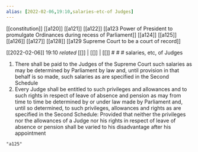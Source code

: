 ```yaml
---
alias: [2022-02-06,19:10,salaries-etc-of Judges]
---
```

[[constitution]] [[a120]] [[a121]] [[a122]] [[a123 Power of President to promulgate Ordinances during recess of Parliament]] [[a124]] [[a125]] [[a126]] [[a127]] [[a128]] [[a129 Supreme Court to be a court of record]]

[[2022-02-06]] 19:10 _related_ [[]] | [[]] | [[]] # # #
salaries, etc, of Judges
1) There shall be paid to the Judges of the Supreme Court such salaries as may be determined by Parliament by law and, until provision in that behalf is so made, such salaries as are specified in the Second Schedule
2) Every Judge shall be entitled to such privileges and allowances and to such rights in respect of leave of absence and pension as may from time to time be determined by or under law made by Parliament and, until so determined, to such privileges, allowances and rights as are specified in the Second Schedule: Provided that neither the privileges nor the allowances of a Judge nor his rights in respect of leave of absence or pension shall be varied to his disadvantage after his appointment
```query
"a125"
```